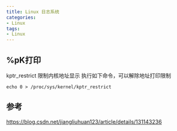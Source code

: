 ```yaml
---
title: Linux 日志系统
categories: 
- Linux
tags:
- Linux
---
```


## %pK打印
kptr_restrict 限制内核地址显示
执行如下命令，可以解除地址打印限制
```
echo 0 > /proc/sys/kernel/kptr_restrict 
```

## 参考
https://blog.csdn.net/jiangliuhuan123/article/details/131143236
